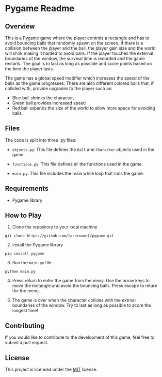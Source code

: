 # Pygame Readme

## Overview

This is a Pygame game where the player controls a rectangle and has to avoid bouncing balls that randomly spawn on the screen. If there is a collision between the player and the ball, the player gain size and the world will shrik making it harded to avoid balls. If the player touches the external boundaries of the window, the survival time is recorded and the game restarts. The goal is to last as long as possible and score points based on the time the player lasts.

The game has a global speed modifier which increases the speed of the balls as the game progresses. There are also different colored balls that, if collided with, provide upgrades to the player such as:
- Blue ball shrinks the character, 
- Green ball provides increased speed
- Red ball expands the size of the world to allow more space for avoiding balls.

## Files

The code is split into three .py files:

- `objects.py`: This file defines the `Ball` and `Character` objects used in the game.

- `functions.py`: This file defines all the functions used in the game.

- `main.py`: This file includes the main while loop that runs the game.

## Requirements

- Pygame library

## How to Play

1. Clone the repository to your local machine

```git clone https://github.com/[username]/pygame.git```

2. Install the Pygame library

```pip install pygame```

3. Run the `main.py` file

```python main.py```

4. Press return to enter the game from the meny. Use the arrow keys to move the rectangle and avoid the bouncing balls. Press escape to return the the menu.

5. The game is over when the character collides with the extrnal boundaries of the window. Try to last as long as possible to score the longest time!

## Contributing

If you would like to contribute to the development of this game, feel free to submit a pull request.

## License

This project is licensed under the [MIT](LICENSE) license.
